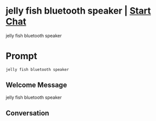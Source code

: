 

# jelly fish bluetooth speaker | [Start Chat](https://gptcall.net/chat.html?data=%7B%22contact%22%3A%7B%22id%22%3A%221pI-zLOAMu5eE_GKw6pH4%22%2C%22flow%22%3Atrue%7D%7D)
jelly fish bluetooth speaker

# Prompt

```
jelly fish bluetooth speaker
```

## Welcome Message
jelly fish bluetooth speaker

## Conversation



